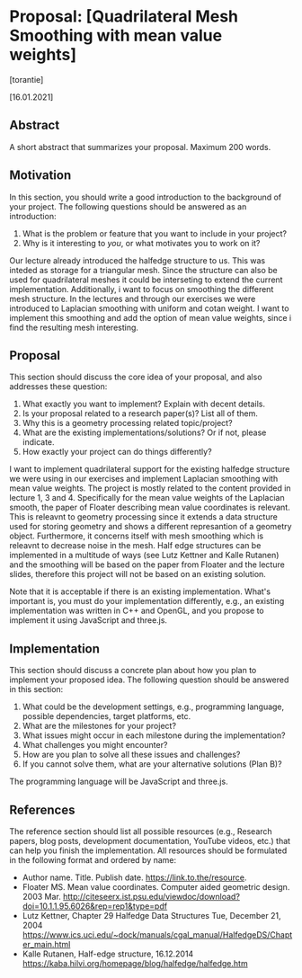 # Proposal: [Quadrilateral Mesh Smoothing with mean value weights]

[torantie]

[16.01.2021]

## Abstract

A short abstract that summarizes your proposal. Maximum 200 words.

## Motivation

In this section, you should write a good introduction to the background of your project.
The following questions should be answered as an introduction:

1. What is the problem or feature that you want to include in your project?
2. Why is it interesting to *you*, or what motivates you to work on it?

Our lecture already introduced the halfedge structure to us. This was inteded as storage for a triangular mesh. Since the structure can also be used for quadrilateral meshes it could be interseting to extend the current implementation. Additionally, i want to focus on smoothing the different mesh structure. In the lectures and through  our exercises we were introduced to Laplacian smoothing with uniform and cotan weight. I want to implement this smoothing and add the option of mean value weights, since i find the resulting mesh interesting.


## Proposal

This section should discuss the core idea of your proposal, and also
addresses these question:

1. What exactly you want to implement? Explain with decent details.
2. Is your proposal related to a research paper(s)? List all of them.
3. Why this is a geometry processing related topic/project?
4. What are the existing implementations/solutions? Or if not, please indicate.
5. How exactly your project can do things differently?

I want to implement quadrilateral support for the existing halfedge structure we were using in our exercises and implement Laplacian smoothing with mean value weights.
The project is mostly related to the content provided in lecture 1, 3 and 4. Specifically for the mean value weights of the Laplacian smooth, the paper of Floater describing mean value coordinates is relevant.
This is releavnt to geometry processing since it extends a data structure used for storing geometry and shows a different represantion of a geometry object. Furthermore, it concerns itself with mesh smoothing which is releavnt to decrease noise in the mesh.
Half edge structures can be implemented in a multitude of ways (see Lutz Kettner and Kalle Rutanen) and the smoothing will be based on the paper from Floater and the lecture slides, therefore this project will not be based on an existing solution.

Note that it is acceptable if there is an existing implementation. What's important is, you must do your implementation differently, e.g., an existing implementation was written in C++ and OpenGL, and you propose to implement it using JavaScript and three.js.

## Implementation

This section should discuss a concrete plan about how you plan to implement your proposed idea. The following question should be answered in this section:

1. What could be the development settings, e.g., programming language, possible dependencies, target platforms, etc.
2. What are the milestones for your project?
3. What issues might occur in each milestone during the implementation?
4. What challenges you might encounter?
5. How are you plan to solve all these issues and challenges?
6. If you cannot solve them, what are your alternative solutions (Plan B)?

The programming language will be JavaScript and three.js.

## References

The reference section should list all possible resources (e.g., Research papers, blog posts, development documentation, YouTube videos, etc.) that can help you finish the implementation. All resources should be formulated in the following format and ordered by name: 

- Author name. Title. Publish date. https://link.to.the/resource.
- Floater MS. Mean value coordinates. Computer aided geometric design. 2003 Mar. http://citeseerx.ist.psu.edu/viewdoc/download?doi=10.1.1.95.6026&rep=rep1&type=pdf
- Lutz Kettner, Chapter 29 Halfedge Data Structures Tue, December 21, 2004 https://www.ics.uci.edu/~dock/manuals/cgal_manual/HalfedgeDS/Chapter_main.html
- Kalle Rutanen, Half-edge structure, 16.12.2014 https://kaba.hilvi.org/homepage/blog/halfedge/halfedge.htm
